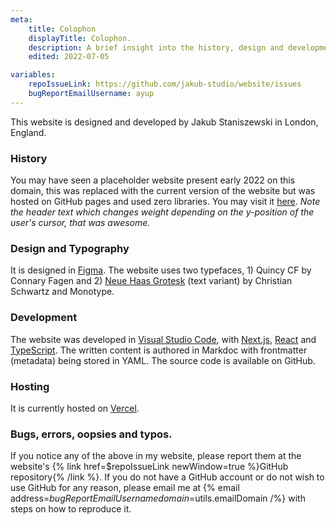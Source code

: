 ```yaml
---
meta:
    title: Colophon
    displayTitle: Colophon.
    description: A brief insight into the history, design and development of my website.
    edited: 2022-07-05

variables:
    repoIssueLink: https://github.com/jakub-studio/website/issues
    bugReportEmailUsername: ayup
---
```

This website is designed and developed by Jakub Staniszewski in London, England.

### History

You may have seen a placeholder website present early 2022 on this domain, this was replaced with the current version of the website but was hosted on GitHub pages and used zero libraries. You may visit it [here](https://jakub-studio.github.io/website-dep/). *Note the header text which changes weight depending on the y-position of the user's cursor, that was awesome.*

### Design and Typography

It is designed in [Figma](https://www.figma.com/). The website uses two typefaces, 1) Quincy CF by Connary Fagen and 2) [Neue Haas Grotesk](https://fonts.adobe.com/fonts/neue-haas-grotesk) (text variant) by Christian Schwartz and Monotype.

### Development

The website was developed in [Visual Studio Code](https://code.visualstudio.com/), with [Next.js](https://nextjs.org/), [React](https://reactjs.org/) and [TypeScript](https://www.typescriptlang.org/). The written content is authored in Markdoc with frontmatter (metadata) being stored in YAML. The source code is available on GitHub.

### Hosting

It is currently hosted on [Vercel](https://vercel.com).

### Bugs, errors, oopsies and typos.
If you notice any of the above in my website, please report them at the website's {% link href=$repoIssueLink newWindow=true %}GitHub repository{% /link %}. If you do not have a GitHub account or do not wish to use GitHub for any reason, please email me at {% email address=$bugReportEmailUsername domain=$utils.emailDomain /%} with steps on how to reproduce it.